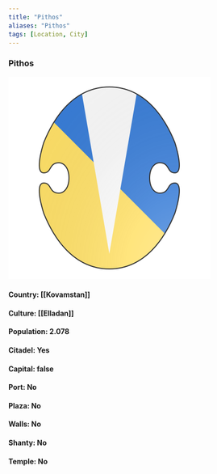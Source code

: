 ```yaml
---
title: "Pithos"
aliases: "Pithos"
tags: [Location, City]
---
```

### Pithos
![](attachment/71eaca6e93330bfc78778fa59d6b8b31.svg)

#### Country: [[Kovamstan]]

#### Culture: [[Elladan]]

#### Population: 2.078

#### Citadel: Yes

#### Capital: false

#### Port: No

#### Plaza: No

#### Walls: No

#### Shanty: No

#### Temple: No

